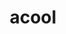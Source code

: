 ---
ee_id: '4486'
site: '1'
type: '2'
url: 2019-050-acool
title: acool
year: '2019'
display_year: '2019'
medium: IQDemy Premium UV ink on IKEA LINNMON table tops
dims: '118 x 88.5 '
pitch: ''
ps: ''
live_url: ''
related: ''
youtube: ''
related_code: ''
imgs: acool-2019-050-db---zJ1w.jpg
subheading: ''
download: ''
add_credit: ''
commission: ''
layout: things-i-made
---